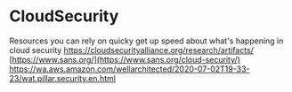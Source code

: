 # CloudSecurity
Resources you can rely on quicky get up speed about what's happening in cloud security
https://cloudsecurityalliance.org/research/artifacts/
[https://www.sans.org/](https://www.sans.org/cloud-security/)
https://wa.aws.amazon.com/wellarchitected/2020-07-02T19-33-23/wat.pillar.security.en.html
